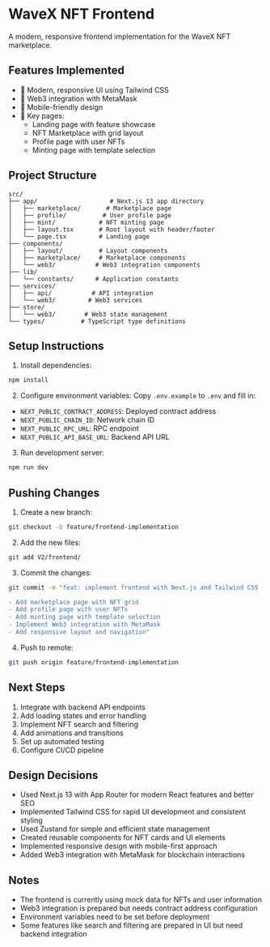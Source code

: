 # WaveX NFT Frontend

A modern, responsive frontend implementation for the WaveX NFT marketplace.

## Features Implemented

- 🎨 Modern, responsive UI using Tailwind CSS
- 🔗 Web3 integration with MetaMask
- 📱 Mobile-friendly design
- 🎯 Key pages:
  - Landing page with feature showcase
  - NFT Marketplace with grid layout
  - Profile page with user NFTs
  - Minting page with template selection

## Project Structure

```
src/
├── app/                    # Next.js 13 app directory
│   ├── marketplace/       # Marketplace page
│   ├── profile/          # User profile page
│   ├── mint/            # NFT minting page
│   ├── layout.tsx       # Root layout with header/footer
│   └── page.tsx         # Landing page
├── components/
│   ├── layout/          # Layout components
│   ├── marketplace/     # Marketplace components
│   └── web3/           # Web3 integration components
├── lib/
│   └── constants/      # Application constants
├── services/
│   ├── api/           # API integration
│   └── web3/         # Web3 services
├── store/
│   └── web3/        # Web3 state management
└── types/          # TypeScript type definitions
```

## Setup Instructions

1. Install dependencies:
```bash
npm install
```

2. Configure environment variables:
Copy `.env.example` to `.env` and fill in:
- `NEXT_PUBLIC_CONTRACT_ADDRESS`: Deployed contract address
- `NEXT_PUBLIC_CHAIN_ID`: Network chain ID
- `NEXT_PUBLIC_RPC_URL`: RPC endpoint
- `NEXT_PUBLIC_API_BASE_URL`: Backend API URL

3. Run development server:
```bash
npm run dev
```

## Pushing Changes

1. Create a new branch:
```bash
git checkout -b feature/frontend-implementation
```

2. Add the new files:
```bash
git add V2/frontend/
```

3. Commit the changes:
```bash
git commit -m "feat: implement frontend with Next.js and Tailwind CSS

- Add marketplace page with NFT grid
- Add profile page with user NFTs
- Add minting page with template selection
- Implement Web3 integration with MetaMask
- Add responsive layout and navigation"
```

4. Push to remote:
```bash
git push origin feature/frontend-implementation
```

## Next Steps

1. Integrate with backend API endpoints
2. Add loading states and error handling
3. Implement NFT search and filtering
4. Add animations and transitions
5. Set up automated testing
6. Configure CI/CD pipeline

## Design Decisions

- Used Next.js 13 with App Router for modern React features and better SEO
- Implemented Tailwind CSS for rapid UI development and consistent styling
- Used Zustand for simple and efficient state management
- Created reusable components for NFT cards and UI elements
- Implemented responsive design with mobile-first approach
- Added Web3 integration with MetaMask for blockchain interactions

## Notes

- The frontend is currently using mock data for NFTs and user information
- Web3 integration is prepared but needs contract address configuration
- Environment variables need to be set before deployment
- Some features like search and filtering are prepared in UI but need backend integration